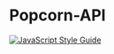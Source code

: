 # Popcorn-API

[![JavaScript Style Guide](https://img.shields.io/badge/code_style-standard-brightgreen.svg)](https://standardjs.com)

